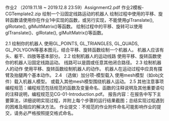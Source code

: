 作业2 （2019.11.18 ~ 2019.12.8 23:59）Assignment2.pdf 作业2模板-CGTemplate2.zip
绘制一个沿固定线路运动的机器人
绘制过程中使用的平移、旋转函数请使用你在作业1中实现的函数，或另行实现，不能使用glTranslate(), glRotate(), glMultMatrix()等函数。 绘制过程中的平移、旋转可以使用glTranslate()、glRotate(), glMultMatrix()等函数。

2.1 绘制你的机器人
使用GL_POINTS, GL_TRIANGLES, GL_QUADS, GL_POLYGON等基本图元，结合平移、旋转函数绘制一个机器人。
机器人应该有头、躯干、四肢等基本部分。
2.2 绘制机器人的运动线路
使用平移、旋转函数使你的机器人沿固定线路运动。
线路可以是圆或任意其他闭合路径。
2.3 绘制机器人的动作
使用平移、旋转函数绘制机器人的动作。
机器人在运动过程中应具有摆臂及抬腿两个基本动作。
2.4 （选做）加分项-模型载入
使用mesh模型（如obj文件）载入机器人模型。
或载入其他mesh模型围绕机器人运动。
2.5 其他注意事项
编程规范：编程规范包括规范的函数及变量命名、函数的注释说明及其他重要语句的注释说明，编程规范见CG-01-Introduction.pdf。
报告内容：在报告中写下主要算法，详细说明实现过程，并附上每个步骤的运行结果截图；总结实现过程遇到的困难及相应的解决方法。
作业提交：不规范的作业附件命名可能影响作业的提交，请务必严格按照提交格式命名。
